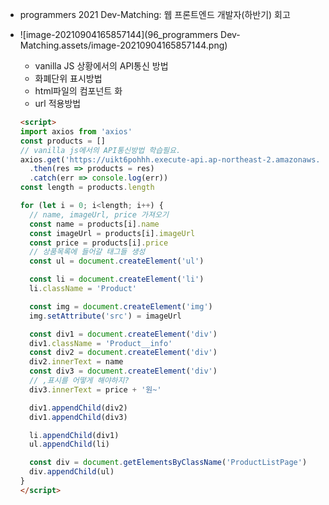 - programmers 2021 Dev-Matching: 웹 프론트엔드 개발자(하반기) 회고
- ![image-20210904165857144](96_programmers Dev-Matching.assets/image-20210904165857144.png)
  - vanilla JS 상황에서의 API통신 방법
  - 화폐단위 표시방법
  - html파일의 컴포넌트 화
  - url 적용방법


  ```html
  <script>
  import axios from 'axios'
  const products = []
  // vanilla js에서의 API통신방법 학습필요.
  axios.get('https://uikt6pohhh.execute-api.ap-northeast-2.amazonaws.com/dev/products')
    .then(res => products = res)
    .catch(err => console.log(err))
  const length = products.length
  
  for (let i = 0; i<length; i++) {
    // name, imageUrl, price 가져오기
    const name = products[i].name
    const imageUrl = products[i].imageUrl
    const price = products[i].price
    // 상품목록에 들어갈 태그들 생성
    const ul = document.createElement('ul')
  
    const li = document.createElement('li')
    li.className = 'Product'
  
    const img = document.createElement('img')
    img.setAttribute('src') = imageUrl
  
    const div1 = document.createElement('div')
    div1.className = 'Product__info'
    const div2 = document.createElement('div')
    div2.innerText = name
    const div3 = document.createElement('div')
    // ,표시를 어떻게 해야하지?
    div3.innerText = price + '원~'
  
    div1.appendChild(div2)
    div1.appendChild(div3)
  
    li.appendChild(div1)
    ul.appendChild(li)
  
    const div = document.getElementsByClassName('ProductListPage')
    div.appendChild(ul)
  }
  </script>
  ```


